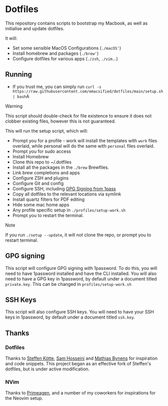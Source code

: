 # Dotfiles

This repository contains scripts to bootstrap my Macbook, as well as initialise
and update dotfiles.

It will:
- Set some sensible MacOS Configurations (`./macOS'`)
- Install homebrew and packages (`./brew'`)
- Configure dotfiles for various apps (`./zsh`, `./vim`...)

## Running
- If you trust me, you can simply run `curl -s https://raw.githubusercontent.com/emacsified/dotfiles/main/setup.sh | bash`A

> [!WARNING]
> This script should double-check for file existence to ensure it does not clobber existing files, however this is not guaranteed.

This will run the setup script, which will:
- Prompt you for a profile - work will install the templates with `work` files overlaid, while personal will do the same with `personal` files overlaid.
- Prompt you for sudo access
- Install Homebrew
- Clone this repo to ~/.dotfiles
- Install all the packages in the `./brew` Brewfiles.
- Link brew completions and apps
- Configure ZSH and plugins
- Configure Git and config
- Configure SSH, including [GPG Signing from 1pass](#gpg-signing)
- Copy all dotfiles to the relevant locations via symlink
- Install quartz filters for PDF editing
- Hide some mac home apps
- Any profile specific setup in `./profiles/setup-work.sh`
- Prompt you to restart the terminal.

> [!NOTE]
> If you run `./setup --update`, it will not clone the repo, or prompt you to restart terminal.


## GPG signing
This script will configure GPG signing with 1password. To do this, you will need to have 1password installed and have the CLI installed.
You will also need to have a GPG key in 1password, by default under a document titled `private.key`.
This can be changed in `profiles/setup-work.sh`

## SSH Keys
This script will also configure SSH keys. You will need to have your SSH keys in 1password, by default under a document titled `ssh.key`.

## Thanks
### Dotfiles
Thanks to [Steffen Kötte](github.com/Nef10/dotfiles), [Sam Hosseini](github.com/sam-hosseini/dotfiles) and [Mathias Bynens](github.com/mathiasbynens/dotfiles) for inspiration and code snippets.
This project began as an effective fork of Steffen's dotfiles, but is under active modification.

### NVim
Thanks to [Primeagen](github.com/primeagen/init.lua), and a number of my coworkers for inspirations for the Neovim setup.


